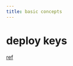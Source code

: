 ```yaml
---
title: basic concepts
---
```


# deploy keys
[ref](https://docs.github.com/en/authentication/connecting-to-github-with-ssh/managing-deploy-keys)